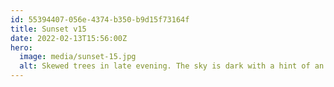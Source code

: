 ```yaml
---
id: 55394407-056e-4374-b350-b9d15f73164f
title: Sunset v15
date: 2022-02-13T15:56:00Z
hero:
  image: media/sunset-15.jpg
  alt: Skewed trees in late evening. The sky is dark with a hint of an orange-golden sunset.
---
```

